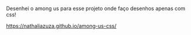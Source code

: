 Desenhei o among us para esse projeto onde faço desenhos apenas com css! 

https://nathaliazuza.github.io/among-us-css/

